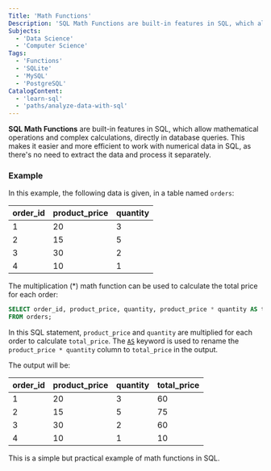 ```yaml
---
Title: 'Math Functions'
Description: 'SQL Math Functions are built-in features in SQL, which allow mathematical operations directly in database queries.'
Subjects:
  - 'Data Science'
  - 'Computer Science'
Tags:
  - 'Functions'
  - 'SQLite'
  - 'MySQL'
  - 'PostgreSQL'
CatalogContent:
  - 'learn-sql'
  - 'paths/analyze-data-with-sql'
---
```


**SQL Math Functions** are built-in features in SQL, which allow mathematical operations and complex calculations, directly in database queries. This makes it easier and more efficient to work with numerical data in SQL, as there's no need to extract the data and process it separately.

### Example

In this example, the following data is given, in a table named `orders`:

| order_id | product_price | quantity |
| -------- | ------------- | -------- |
| 1        | 20            | 3        |
| 2        | 15            | 5        |
| 3        | 30            | 2        |
| 4        | 10            | 1        |

The multiplication (\*) math function can be used to calculate the total price for each order:

```sql
SELECT order_id, product_price, quantity, product_price * quantity AS total_price
FROM orders;
```

In this SQL statement, `product_price` and `quantity` are multiplied for each order to calculate `total_price`. The [`AS`](https://www.codecademy.com/resources/docs/sql/commands/as) keyword is used to rename the `product_price * quantity` column to `total_price` in the output.

The output will be:

| order_id | product_price | quantity | total_price |
| -------- | ------------- | -------- | ----------- |
| 1        | 20            | 3        | 60          |
| 2        | 15            | 5        | 75          |
| 3        | 30            | 2        | 60          |
| 4        | 10            | 1        | 10          |

This is a simple but practical example of math functions in SQL.
